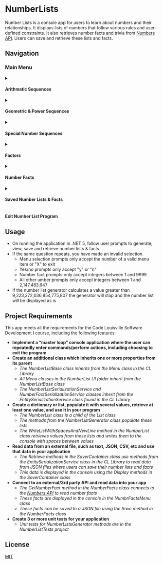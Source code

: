 # NumberLists

Number Lists is a console app for users to learn about numbers and their relationships. It displays lists of numbers that follow various rules and user-defined constraints. It also retrieves number facts and trivia from [Numbers API](http://numbersapi.com/ "Numbers API"). Users can save and retrieve these lists and facts.  
 
## Navigation

### Main Menu
<details>
  <summary><h4>Arithmatic Sequences</h4></summary>
  <p><strong>Even number list:</strong> Displays all even natural numbers in a user-defined range</p>
  <p><strong>Odd number list:</strong> Displays all odd natural numbers in a user-defined range</p>
  <p><strong>Multiples list:</strong> Displays all multiples of a user-defined natural numbers in a user-defined range</p>
  <p><strong>Exit:</strong> Returns to main menu</p>
</details>

<details>
  <summary><h4>Geometric & Power Sequences</h4></summary>
  <p><strong>Geometric sequence:</strong> Displays a sequence of user defined length of numbers multiplied by themselves</p>
  <p><strong>Power list:</strong> Displays a sequence of user defined length of numbers raised to a user-defined power</p>
  <p><strong>List of squares:</strong> Displays a square number list of user defined length (a square number is a number multiplied by itself)</p>
  <p><strong>List of cubes:</strong> Displays a cube number list of user defined length (a cube is a number multipied by itself twice)</p>
  <p><strong>Exit:</strong> Returns to main menu</p>
</details>

<details>
  <summary><h4>Special Number Sequences</h4></summary>
  <p><strong>List of prime numbers:</strong> Displays a prime number sequence of user-defined length (prime numbers have only two factors: one and itself </p>
  <p><strong>List of triangle numbers:</strong> Displays a list of a user-defined length of triangle numbers (triangle numbers count objects arranged in an equilateral triangle)</p>
  <p><strong>List of Fibonacci numbers:</strong> Displays a Fibonacci sequence of a user-defined length (a sequence in which each number is the sum of the two preceding ones)</p>
  <p><strong>Exit:</strong> Returns to main menu</p>
</details>

<details>
  <summary><h4>Factors</h4></summary>
  <p><strong>List of factors:</strong> Displays a list of all factors of a user-defined number(factors are all the numbers that can evenly be divided into a number)</p>
  <p><strong>List of prime factors:</strong> Displays a list of the prime factors of a user-defined number(prime factors are all the prime numbers that can evenly be divided into a number)</p>
  <p><strong>Exit:</strong> Returns to main menu</p>
</details>

<details>
  <summary><h4>Number Facts</h4></summary>
  <p><strong>Math fact:</strong> Displays a math fact about a user-defined number</p>
  <p><strong>Number trivia:</strong> Displays trivia about a user-defined number</p>
  <p><strong>Random math fact:</strong> Displays a math fact about a random number</p>
  <p><strong>Random number trivia:</strong> Displays trivia about a random number</p>
  <p><strong>Exit:</strong> Returns to main menu</p>
</details>

<details>
  <summary><h4>Saved Number Lists & Facts</h4></summary>
  <p><strong>View all saved lists:</strong> Displays all saved number lists and their IDs, descriptions, and save date</p>
  <p><strong>View list by ID:</strong> Displays IDs, descriptions and save dates for all lists and prompts user to enter ID number. Displays list with selected ID</p>
  <p><strong>View all saved facts:</strong> Displays all saved number facts</p>
  <p><strong>Exit:</strong> Returns to main menu</p>
</details>

#### Exit Number List Program

## Usage
* On running the application in .NET 5, follow user prompts to generate, view, save and retrieve number lists & facts. 
* If the same question repeats, you have made an invalid selection.
    * Menu selection prompts only accept the number of a valid menu item or "X" to exit
    * Yes/no prompts only accept "y" or "n"
    * Number fact prompts only accept integers between 1 and 9999
    * All other umber prompts only accept integers between 1 and 2,147,483,647
* If the number list generator calculates a value greater than 9,223,372,036,854,775,807 the generator will stop and the number list will be displayed as is

## Project Requirements
This app meets all the requirements for the Code Louisville Software Development I course, including the following features:

* __Implement a “master loop” console application where the user can repeatedly enter commands/perform actions, including choosing to exit the program__
* __Create an additional class which inherits one or more properties from its parent__
   * *The NumberListBase class inherits from the Menu class in the CL Library* 
   * *All Menu classes in the NumberList UI folder inherit from the NumberListBase class*
   * *The NumberListSerializationService and NumberFactSerializationService classes inherit from the EntitySerializationService class found in the CL Library*
* __Create a dictionary or list, populate it with several values, retrieve at least one value, and use it in your program__
   * *The NumberList class is a child of the List class*
   * *The methods from the NumberListGenerator class populate these lists*
   * *The WriteListWithSpacesAndNewLine method in the NumberList class retrieves values from these lists and writes them to the console with spaces between values*
* __Read data from an external file, such as text, JSON, CSV, etc and use that data in your application__
  * *The Retrieve methods in the SaverContainer class use methods from the EntitySerializationService class in the CL Library to read data from JSON files where users can save their number lists and facts*
  * *This data is displayed in the console using the Display methods in the SaverContainer class*
* __Connect to an external/3rd party API and read data into your app__
  * *The GetNumberFact method in the NumberFacts class connects to the [Numbers API](http://numbersapi.com/ "Numbers API") to read number facts*
  * *These facts are displayed in the console in the NumbrFactsMenu class*
  * *These facts can be saved to a JSON file using the Save method in the NumberFacts class*
* __Create 3 or more unit tests for your application__
  * *Unit tests for NumberListsGenerator methods are in the NumberListTests project*


## License
[MIT](https://choosealicense.com/licenses/mit/)
